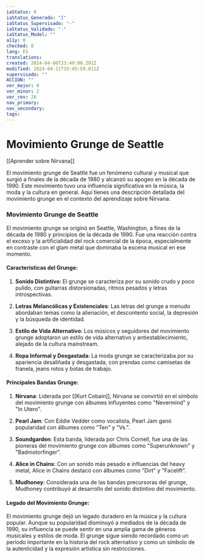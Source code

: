```yaml
---
iaStatus: 8
iaStatus_Generado: "I"
iaStatus_Supervisado: "-"
iaStatus_Validado: "-"
iaStatus_Model: ""
a11y: 0
checked: 0
lang: ES
translations: 
created: 2024-04-06T23:49:00.291Z
modified: 2024-04-11T19:45:59.811Z
supervisado: ""
ACCION: ""
ver_major: 0
ver_minor: 2
ver_rev: 26
nav_primary: 
nav_secondary: 
tags:
---
```

# Movimiento Grunge de Seattle

[[Aprender sobre Nirvana]]

El movimiento grunge de Seattle fue un fenómeno cultural y musical que surgió a finales de la década de 1980 y alcanzó su apogeo en la década de 1990. Este movimiento tuvo una influencia significativa en la música, la moda y la cultura en general. Aquí tienes una descripción detallada del movimiento grunge en el contexto del aprendizaje sobre Nirvana:

### Movimiento Grunge de Seattle

El movimiento grunge se originó en Seattle, Washington, a fines de la década de 1980 y principios de la década de 1990. Fue una reacción contra el exceso y la artificialidad del rock comercial de la época, especialmente en contraste con el glam metal que dominaba la escena musical en ese momento.

#### Características del Grunge:

1. **Sonido Distintivo**: El grunge se caracteriza por su sonido crudo y poco pulido, con guitarras distorsionadas, ritmos pesados y letras introspectivas.
   
2. **Letras Melancólicas y Existenciales**: Las letras del grunge a menudo abordaban temas como la alienación, el descontento social, la depresión y la búsqueda de identidad.

3. **Estilo de Vida Alternativo**: Los músicos y seguidores del movimiento grunge adoptaron un estilo de vida alternativo y antiestablecimiento, alejado de la cultura mainstream.

4. **Ropa Informal y Desgastada**: La moda grunge se caracterizaba por su apariencia desaliñada y desgastada, con prendas como camisetas de franela, jeans rotos y botas de trabajo.

#### Principales Bandas Grunge:

1. **Nirvana**: Liderada por [[Kurt Cobain]], Nirvana se convirtió en el símbolo del movimiento grunge con álbumes influyentes como "Nevermind" y "In Utero".

2. **Pearl Jam**: Con Eddie Vedder como vocalista, Pearl Jam ganó popularidad con álbumes como "Ten" y "Vs.".

3. **Soundgarden**: Esta banda, liderada por Chris Cornell, fue una de las pioneras del movimiento grunge con álbumes como "Superunknown" y "Badmotorfinger".

4. **Alice in Chains**: Con un sonido más pesado e influencias del heavy metal, Alice in Chains destacó con álbumes como "Dirt" y "Facelift".

5. **Mudhoney**: Considerada una de las bandas precursoras del grunge, Mudhoney contribuyó al desarrollo del sonido distintivo del movimiento.

#### Legado del Movimiento Grunge:

El movimiento grunge dejó un legado duradero en la música y la cultura popular. Aunque su popularidad disminuyó a mediados de la década de 1990, su influencia se puede sentir en una amplia gama de géneros musicales y estilos de moda. El grunge sigue siendo recordado como un período importante en la historia del rock alternativo y como un símbolo de la autenticidad y la expresión artística sin restricciones.